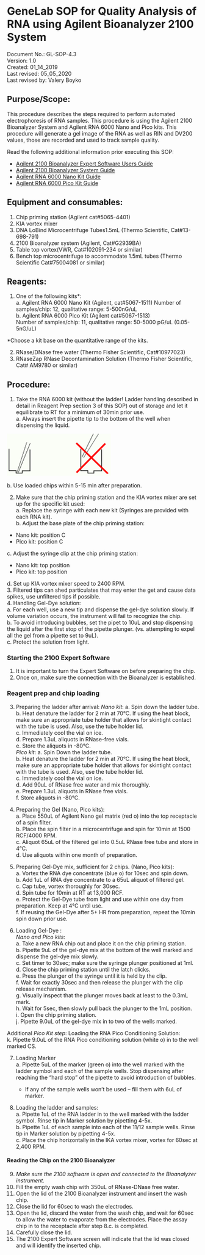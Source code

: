 # GeneLab SOP for Quality Analysis of RNA using Agilent Bioanalyzer 2100 System #
Document No.:	GL-SOP-4.3  
Version:	1.0  
Created:	01_14_2019  
Last revised: 	05_05_2020  
Last revised by:	Valery Boyko  

## Purpose/Scope: ##
This procedure describes the steps required to perform automated electrophoresis of RNA samples. This procedure is using the Agilent 2100 Bioanalyzer System and Agilent RNA 6000 Nano and Pico kits. This procedure will generate a gel image of the RNA as well as RIN and DV200 values, those are recorded and used to track sample quality. 

Read the following additional information prior executing this SOP: 
* [Agilent 2100 Bioanalyzer Expert Software Users Guide](https://www.agilent.com/cs/library/usermanuals/public/2100_Bioanalyzer_Expert_USR.pdf)
* [Agilent 2100 Bioanalyzer System Guide](https://www.agilent.com/cs/library/usermanuals/public/2100-Bioanalyzer_Maintenance-Troubleshooting_USR_ENG.pdf)
* [Agilent RNA 6000 Nano Kit Guide](https://www.agilent.com/cs/library/usermanuals/public/G2938-90034_RNA6000Nano_KitGuide.pdf) 
* [Agilent RNA 6000 Pico Kit Guide](https://www.agilent.com/cs/library/usermanuals/public/G2938-90046_RNA600Pico_KG_EN.pdf)  

## Equipment and consumables: ##

1.	Chip priming station (Agilent cat#5065-4401) 
2.	KIA vortex mixer 
3.	DNA LoBind Microcentrifuge Tubes1.5mL (Thermo Scientific, Cat#13-698-791)
4.	2100 Bioanalyzer system (Agilent, Cat#G2939BA) 
5.	Table top vortex(VWR, Cat#102091-234 or similar)
6.	Bench top microcentrifuge to accommodate 1.5mL tubes (Thermo Scientific Cat#75004081 or similar)

## Reagents: ##
1.	One of the following kits*:  
  a. Agilent RNA 6000 Nano Kit (Agilent, cat#5067-1511) 
Number of samples/chip: 12, qualitative range: 5-500nG/uL  
  b. Agilent RNA 6000 Pico Kit (Agilent cat#5067-1513)  
Number of samples/chip: 11, qualitative range: 50-5000 pG/uL (0.05-5nG/uL) 

*Choose a kit base on the quantitative range of the kits.  

2.	RNase/DNase free water (Thermo Fisher Scientific, Cat#10977023) 
3.	RNaseZap RNase Decontamination Solution (Thermo Fisher Scientific, Cat# AM9780 or similar) 

## Procedure: ##
1.	Take the RNA 6000 kit (without the ladder! Ladder handling described in detail in Reagent Prep section 3 of this SOP) out of storage and let it equilibrate to RT for a minimum of 30min prior use.  
  a. Always insert the pipette tip to the bottom of the well when dispensing the liquid. 

<img src="./images/pipette_tip.png">  

  b. Use loaded chips within 5-15 min after preparation.
  
2.	Make sure that the chip priming station and the KIA vortex mixer are set up for the specific kit used:   
  a. Replace the syringe with each new kit (Syringes are provided with each RNA kit).   
  b. Adjust the base plate of the chip priming station:  
* Nano kit: position C  
* Pico kit: position C  

c. Adjust the syringe clip at the chip priming station:  
* Nano kit: top position   
* Pico kit: top position   

d. Set up KIA vortex mixer speed to 2400 RPM.  
3.	Filtered tips can shed particulates that may enter the get and cause data spikes, use unfiltered tips if possible.  
4.	Handling Gel-Dye solution:  
  a. For each well, use a new tip and dispense the gel-dye solution slowly. If volume variation occurs, the instrument will fail to recognize the chip.  
  b. To avoid introducing bubbles, set the pipet to 10uL and stop dispensing the liquid after the first stop of the pipette plunger. (vs. attempting to expel all the gel from a pipette set to 9uL).  
  c. Protect the solution from light.  

### Starting the 2100 Expert Software ###
1.	It is important to turn the Expert Software on before preparing the chip. 
2.	Once on, make sure the connection with the Bioanalyzer is established.

### Reagent prep and chip loading ###
3.	Preparing the ladder after arrival:
*Nano kit*: 
  a. Spin down the ladder tube.  
  b. Heat denature the ladder for 2 min at 70°C. If using the heat block, make sure an appropriate tube holder that allows for skintight contact with the tube is used. Also, use the tube holder lid.   
  c. Immediately cool the vial on ice.  
  d. Prepare 1.3uL aliquots in RNase-free vials.  
  e. Store the aliquots in -80°C.    
*Pico kit*:
  a. Spin Down the ladder tube.  
  b. Heat denature the ladder for 2 min at 70°C. If using the heat block, make sure an appropriate tube holder that allows for skintight contact with the tube is used. Also, use the tube holder lid.  
  c. Immediately cool the vial on ice.  
  d. Add 90uL of RNase free water and mix thoroughly.  
  e. Prepare 1.3uL aliquots in RNase free vials.  
  f. Store aliquots in -80°C.  

4.	Preparing the Gel (Nano, Pico kits):   
  a.	Place 550uL of Agilent Nano gel matrix (red o) into the top receptacle of a spin filter.  
  b.	Place the spin filter in a microcentrifuge and spin for 10min at 1500 RCF/4000 RPM.  
  c.	Aliquot 65uL of the filtered gel into 0.5uL RNase free tube and store in 4°C.  
  d.	Use aliquots within one month of preparation.  

5.	Preparing Gel-Dye mix, sufficient for 2 chips. (Nano, Pico kits):  
  a.	Vortex the RNA dye concentrate (blue o) for 10sec and spin down.  
  b.	Add 1uL of RNA dye concentrate to a 65uL aliquot of filtered gel.  
  c.	Cap tube, vortex thoroughly for 30sec.  
  d.	Spin tube for 10min at RT at 13,000 RCF.  
  e.	Protect the Gel-Dye tube from light and use within one day from preparation. Keep at 4°C until use.  
  f.	If reusing the Gel-Dye after 5+ HR from preparation, repeat the 10min spin down prior use.  

6.	Loading Gel-Dye :  
*Nano and Pico kits*:  
  a.	Take a new RNA chip out and place it on the chip priming station.   
  b.	Pipette 9uL of the gel-dye mix at the bottom of the well marked  and dispense the gel-dye mix slowly.   
  c.	Set timer to 30sec; make sure the syringe plunger positioned at 1ml.    
  d.	Close the chip priming station until the latch clicks.  
  e.	 Press the plunger of the syringe until it is held by the clip.  
  f.	Wait for exactly 30sec and then release the plunger with the clip release mechanism.  
  g.	Visually inspect that the plunger moves back at least to the 0.3mL mark.  
  h.	Wait for 5sec, then slowly pull back the plunger to the 1mL position.  
  i.	Open the chip priming station.  
  j.	Pipette 9.0uL of the gel-dye mix in to two of the wells marked. 
  
  Additional *Pico Kit step*: Loading the RNA Pico Conditioning Solution:  
  k.	Pipette 9.0uL of the RNA Pico conditioning solution (white o) in to the well marked CS.  

7.	Loading Marker   
  a.	Pipette 5uL of the marker (green o) into the well marked with the ladder symbol and each of the sample wells. Stop dispensing after reaching the “hard stop” of the pipette to avoid introduction of bubbles.  
    * If any of the sample wells won’t be used – fill them with 6uL of marker.  

8.	Loading the ladder and samples:   
  a.	Pipette 1uL of the RNA ladder in to the well marked with the ladder symbol. Rinse tip in Marker solution by pipetting 4-5x.  
  b.	Pipette 1uL of each sample into each of the 11/12 sample wells. Rinse tip in Marker solution by pipetting 4-5x.  
  c.	Place the chip horizontally in the IKA vortex mixer, vortex for 60sec at 2,400 RPM.  

#### Reading the Chip on the 2100 Bioanalyzer ####
9.	*Make sure the 2100 software is open and connected to the Bioanalyzer instrument.*
10.	Fill the empty wash chip with 350uL of RNase-DNase free water.
11.	Open the lid of the 2100 Bioanalyzer instrument and insert the wash chip.
12.	Close the lid for 60sec to wash the electrodes.
13.	Open the lid, discard the water from the wash chip, and wait for 60sec to allow the water to evaporate from the electrodes. Place the assay chip in to the receptacle after step 8.c. is completed. 
14.	Carefully close the lid. 
15.	The 2100 Expert Software screen will indicate that the lid was closed and will identify the inserted chip. 

